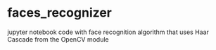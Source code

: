 # faces_recognizer
jupyter notebook code with face recognition algorithm that uses Haar Cascade from the OpenCV module
